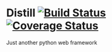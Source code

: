 Distill [![Build Status](https://travis-ci.org/Dreae/Distill.svg?branch=master)](https://travis-ci.org/Dreae/Distill) [![Coverage Status](https://coveralls.io/repos/Dreae/Distill/badge.png?branch=master)](https://coveralls.io/r/Dreae/Distill?branch=master)
=======

Just another python web framework
